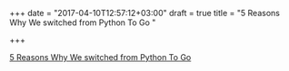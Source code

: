 +++
date = "2017-04-10T12:57:12+03:00"
draft = true
title = "5 Reasons Why We switched from Python To Go "

+++

<p><a href="https://medium.com/@tigranbs/5-reasons-why-we-switched-from-python-to-go-4414d5f42690">5 Reasons Why We switched from Python To Go </a></p>
